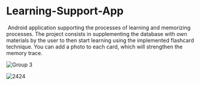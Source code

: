 # Learning-Support-App

 Android application supporting the processes of learning and memorizing processes. The project consists in supplementing the database with own materials by the user to then start learning using the implemented flashcard technique. You can add a photo to each card, which will strengthen the memory trace.
 

![Group 3](https://user-images.githubusercontent.com/62247805/166468243-5ba02cd6-b434-40ca-9e6d-d2a044003613.png)

![2424](https://user-images.githubusercontent.com/62247805/166468259-eec82131-3653-468c-a2e1-4da7e85884b6.png)


